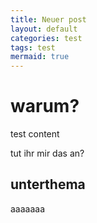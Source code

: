 ```yaml
---
title: Neuer post
layout: default
categories: test
tags: test
mermaid: true
---
```


# warum?
test content

tut ihr mir das an?

## unterthema

aaaaaaa